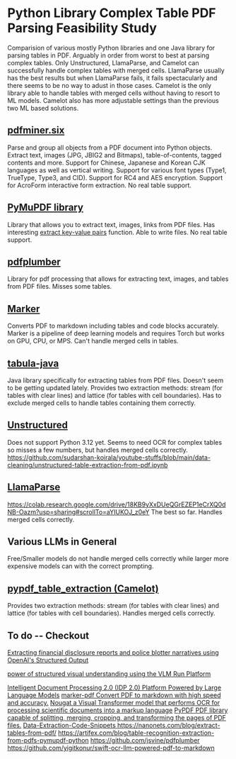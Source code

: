 # Python Library Complex Table PDF Parsing Feasibility Study

Comparision of various mostly Python libraries and one Java library for parsing tables in PDF. Arguably in order from worst to best at parsing complex tables. Only Unstructured, LlamaParse, and Camelot can successfully handle complex tables with merged cells. LlamaParse usually has the best results but when LlamaParse fails, it fails spectacularly and there seems to be no way to adust in those cases. Camelot is the only library able to handle tables with merged cells without having to resort to ML models. Camelot also has more adjustable settings than the previous two ML based solutions.

## [pdfminer.six](https://pdfminersix.readthedocs.io/en/latest/)
Parse and group all objects from a PDF document into Python objects. Extract text, images (JPG, JBIG2 and Bitmaps), table-of-contents, tagged contents and more. Support for Chinese, Japanese and Korean CJK languages as well as vertical writing. Support for various font types (Type1, TrueType, Type3, and CID). Support for RC4 and AES encryption. Support for AcroForm interactive form extraction. No real table support.

## [PyMuPDF library](https://github.com/pymupdf/PyMuPDF)
Library that allows you to extract text, images, links from PDF files. Has interesting [extract key-value pairs](https://pymupdf.readthedocs.io/en/latest/recipes-text.html#how-to-extract-key-value-pairs-from-a-page) function. Able to write files. No real table support. 

## [pdfplumber](https://github.com/jsvine/pdfplumber)
Library for pdf processing that allows for extracting text, images, and tables from PDF files. Misses some tables.

## [Marker](https://github.com/VikParuchuri/marker)
Converts PDF to markdown including tables and code blocks accurately. Marker is a pipeline of deep learning models and requires Torch but works on GPU, CPU, or MPS. Can't handle merged cells in tables.

## [tabula-java](https://github.com/tabulapdf/tabula-java)
Java library specifically for extracting tables from PDF files. Doesn't seem to be getting updated lately. Provides two extraction methods: stream (for tables with clear lines) and lattice (for tables with cell boundaries).  Has to exclude merged cells to handle tables containing them correctly.

## [Unstructured](https://docs.unstructured.io/welcome)
Does not support Python 3.12 yet. Seems to need OCR for complex tables so misses a few numbers, but handles merged cells correctly.
https://github.com/sudarshan-koirala/youtube-stuffs/blob/main/data-cleaning/unstructured-table-extraction-from-pdf.ipynb

## [LlamaParse](https://www.llamaindex.ai/)
https://colab.research.google.com/drive/18KB9yXxDUeQGrEZEP1eCrXQ0dNB-Oazm?usp=sharing#scrollTo=aYIUKOJ_z0eY
The best so far. Handles merged cells correctly.

## Various LLMs in General
Free/Smaller models do not handle merged cells correctly while larger more expensive models can with the correct prompting.

## [pypdf_table_extraction (Camelot)](https://github.com/py-pdf/pypdf_table_extraction)
Provides two extraction methods: stream (for tables with clear lines) and lattice (for tables with cell boundaries). Handles merged cells correctly.


## To do -- Checkout 
[Extracting financial disclosure reports and police blotter narratives using OpenAI's Structured Output](https://gist.github.com/dannguyen/faaa56cebf30ad51108a9fe4f8db36d8)

[power of structured visual understanding using the VLM Run Platform](https://github.com/vlm-run/vlmrun-cookbook/tree/main)





[Intelligent Document Processing 2.0 (IDP 2.0) Platform Powered by Large Language Models](https://github.com/Zipstack/unstract)
[marker-pdf Convert PDF to markdown with high speed and accuracy.](https://www.piwheels.org/project/marker-pdf/)
[Nougat a Visual Transformer model that performs OCR for processing scientific documents into a markup language](https://huggingface.co/docs/transformers/en/model_doc/nougat)
[PyPDF PDF library capable of splitting, merging, cropping, and transforming the pages of PDF files.](https://github.com/py-pdf/pypdf)
[ Data-Extraction-Code-Snippets ](https://github.com/NanoNets/Data-Extraction-Code-Snippets/blob/main/using_python_libraries_to_automate_data_entry.py)
https://nanonets.com/blog/extract-tables-from-pdf/
https://artifex.com/blog/table-recognition-extraction-from-pdfs-pymupdf-python
https://github.com/jsvine/pdfplumber
https://github.com/yigitkonur/swift-ocr-llm-powered-pdf-to-markdown